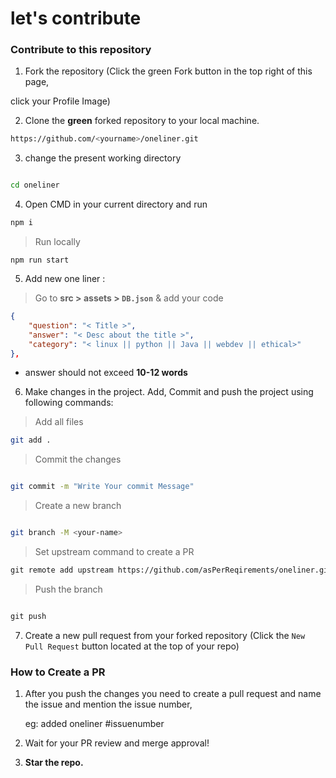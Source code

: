 # let's contribute


### Contribute to this repository


1. Fork the repository (Click the green Fork button in the top right of this page,

click your Profile Image)

2. Clone the **green** forked repository to your local machine.

```bash
https://github.com/<yourname>/oneliner.git

```
3. change the present working directory
```bash

cd oneliner

```

4. Open CMD in your current directory and run
```markdown
npm i 

```
  
> Run locally
```
npm run start

```
5. Add new one liner :

> Go to **src > assets > `DB.json`** & add your code
```json
{
	"question": "< Title >",
	"answer": "< Desc about the title >",
	"category": "< linux || python || Java || webdev || ethical>"
},
```
- answer should not exceed **10-12 words**

6. Make changes in the project. Add, Commit and push the project using following commands:


> Add all files
```bash
git add .
```
> Commit the changes
```bash

git commit -m "Write Your commit Message"

```

> Create a new branch
```bash

git branch -M <your-name>

```
> Set upstream command to create a PR

```diff
git remote add upstream https://github.com/asPerReqirements/oneliner.git
```
> Push the branch

  

```markdown

git push

```

7. Create a new pull request from your forked repository (Click the `New Pull Request` button located at the top of your repo)

### How to Create a PR

1. After you push the changes you need to create a pull request and name the issue and mention the issue number,

	eg: added oneliner #issuenumber

2. Wait for your PR review and merge approval!

3.  **Star the repo.**
